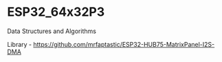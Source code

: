 # ESP32_64x32P3
Data Structures and Algorithms <br/>

Library - https://github.com/mrfaptastic/ESP32-HUB75-MatrixPanel-I2S-DMA
